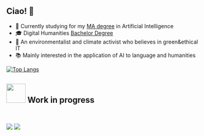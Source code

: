 ## Ciao! 👋
- 🧠 Currently studying for my [MA degree](https://didattica.di.unipi.it/laurea-magistrale-in-informatica/curricula/curriculum-artificial-intelligence/) in Artificial Intelligence
- 🎓 Digital Humanities [Bachelor Degree](https://infouma.fileli.unipi.it/)
- 🌱 An environmentalist and climate activist who believes in green&ethical IT
- 📚 Mainly interested in the application of AI to language and humanities
<!--
## Fields of interest:
  - Computational Linguistics & Human Language Technologies
  - Information Retrieval
-->

[![Top Langs](https://github-readme-stats.vercel.app/api/top-langs/?username=francescapoli98&layout=compact&langs_count=6&theme=synthwave)](https://github.com/anuraghazra/github-readme-stats)



## <img src="https://media0.giphy.com/media/LDNJQFfOEs2TmogZDs/giphy.gif?cid=ecf05e47y3v12ibqoy08gbmr1tkxmupx694efteoa8h1ijh5&rid=giphy.gif&ct=s" style="width: 50px;"> Work in progress 
<br/>

[![](https://img.shields.io/badge/-LinkedIn-informational?style=for-the-badge&logo=linkedin&logoColor=white&color=2867B2)](https://www.linkedin.com/in/francesca-poli-dh) 
[![](https://img.shields.io/badge/ProtonMail-8B89CC?style=for-the-badge&logo=protonmail&logoColor=white)](mailto:francescapolif@protonmail.com)


<!--
## Some of my previous work
[![Readme Card](https://github-readme-stats.vercel.app/api/pin/?username=francescapoli98&repo=bachelor-thesis-project&theme=omni)](https://github.com/francescapoli98/bachelor-thesis-project) 
<br/>
[![Readme Card](https://github-readme-stats.vercel.app/api/pin/?username=francescapoli98&repo=text-encoding&theme=omni)](https://github.com/francescapoli98/text-encoding) 
<br/>
[![Readme Card](https://github-readme-stats.vercel.app/api/pin/?username=francescapoli98&repo=computational-linguistics&theme=omni)](https://github.com/francescapoli98/computational-linguistics) -->
